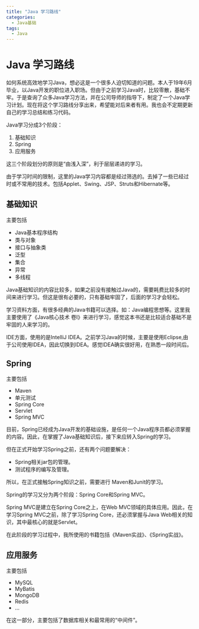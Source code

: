 ```yaml
---
title: "Java 学习路线"
categories:
  - Java基础
tags:
  - Java
---
```



# Java 学习路线

如何系统高效地学习Java，想必这是一个很多人迫切知道的问题。本人于19年6月毕业，以Java开发的职位进入职场。但由于之前学习Java时，比较零散，基础不牢。于是查询了众多Java学习方法，并在公司导师的指导下，制定了一个Java学习计划。现在将这个学习路线分享出来，希望能对后来者有用。我也会不定期更新自己的学习总结和练习代码。

Java学习分成3个阶段：

1. 基础知识
2. Spring
3. 应用服务

这三个阶段划分的原则是“由浅入深”，利于层层递进的学习。

由于学习时间的限制，这里的Java学习内容都是经过筛选的。去掉了一些已经过时或不常用的技术。包括Applet、Swing、JSP、Struts和Hibernate等。

## 基础知识
主要包括

- Java基本程序结构
- 类与对象
- 接口与抽象类
- 泛型
- 集合
- 异常
- 多线程

Java基础知识的内容比较多，如果之前没有接触过Java的，需要耗费比较多的时间来进行学习。但这是很有必要的，只有基础牢固了，后面的学习才会轻松。

学习资料方面，有很多经典的Java书籍可以选择。如：Java编程思想等。这里我主要使用了《Java核心技术 卷I》来进行学习，感觉这本书还是比较适合基础不是牢固的人来学习的。

IDE方面，使用的是IntelliJ IDEA。之前学习Java的时候，主要是使用Eclipse,由于公司使用IDEA，因此切换到IDEA。感觉IDEA确实很好用，在熟悉一段时间后。

## Spring
主要包括

- Maven
- 单元测试
- Spring Core
- Servlet
- Spring MVC

目前，Spring已经成为Java开发的基础设施，是任何一个Java程序员都必须掌握的内容。因此，在掌握了Java基础知识后，接下来应转入Spring的学习。

但在正式开始学习Spring之前，还有两个问题要解决：

- Spring相关jar包的管理。
- 测试程序的编写及管理。

所以，在正式接触Spring知识之前，需要进行 Maven和Junit的学习。


Spring的学习又分为两个阶段：Spring Core和Spring MVC。

Spring MVC是建立在Spring Core之上，在Web MVC领域的具体应用。因此，在学习Spring MVC之前，除了学习Spring Core，还必须掌握与Java Web相关的知识，其中最核心的就是Servlet。

在此阶段的学习过程中，我所使用的书籍包括《Maven实战》、《Spring实战》。

## 应用服务
主要包括

- MySQL
- MyBatis
- MongoDB
- Redis
- ...

在这一部分，主要包括了数据库相关和最常用的“中间件”。